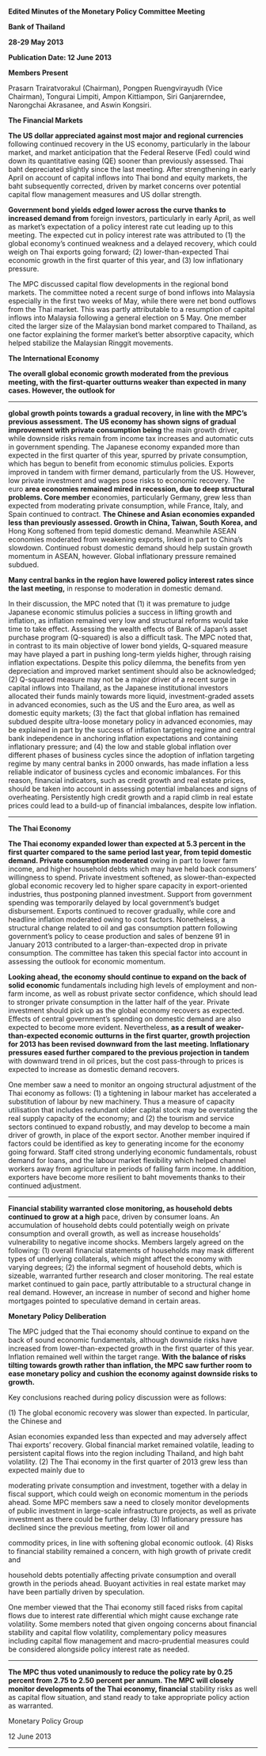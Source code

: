 **Edited Minutes of the Monetary Policy Committee Meeting**

**Bank of Thailand**

**28-29 May 2013**

**Publication Date: 12 June 2013**

**Members Present**

Prasarn Trairatvorakul (Chairman), Pongpen Ruengvirayudh (Vice Chairman), Tongurai Limpiti,
Ampon Kittiampon, Siri Ganjarerndee, Narongchai Akrasanee, and Aswin Kongsiri.

**The Financial Markets**

**The US dollar appreciated against most major and regional currencies** following continued
recovery in the US economy, particularly in the labour market, and market anticipation that
the Federal Reserve (Fed) could wind down its quantitative easing (QE) sooner than previously
assessed. Thai baht depreciated slightly since the last meeting. After strengthening in early April
on account of capital inflows into Thai bond and equity markets, the baht subsequently
corrected, driven by market concerns over potential capital flow management measures and US
dollar strength.

**Government bond yields edged lower across the curve thanks to increased demand from**
foreign investors, particularly in early April, as well as market’s expectation of a policy interest
rate cut leading up to this meeting. The expected cut in policy interest rate was attributed to
(1) the global economy’s continued weakness and a delayed recovery, which could weigh on
Thai exports going forward; (2) lower-than-expected Thai economic growth in the first quarter
of this year, and (3) low inflationary pressure.

The MPC discussed capital flow developments in the regional bond markets. The committee
noted a recent surge of bond inflows into Malaysia especially in the first two weeks of May,
while there were net bond outflows from the Thai market. This was partly attributable to
a resumption of capital inflows into Malaysia following a general election on 5 May.
One member cited the larger size of the Malaysian bond market compared to Thailand, as one
factor explaining the former market’s better absorptive capacity, which helped stabilize
the Malaysian Ringgit movements.

**The International Economy**

**The overall global economic growth moderated from the previous meeting, with**
**the first-quarter outturns weaker than expected in many cases. However, the outlook for**


-----

**global growth points towards a gradual recovery, in line with the MPC’s previous assessment.**
**The US economy has shown signs of gradual improvement with private consumption being**
the main growth driver, while downside risks remain from income tax increases and automatic
cuts in government spending. The Japanese economy expanded more than expected in the first
quarter of this year, spurred by private consumption, which has begun to benefit from
economic stimulus policies. Exports improved in tandem with firmer demand, particularly from
the US. However, low private investment and wages pose risks to economic recovery. The euro
**area economies remained mired in recession, due to deep structural problems. Core member**
economies, particularly Germany, grew less than expected from moderating private
consumption, while France, Italy, and Spain continued to contract. **The Chinese and Asian**
**economies expanded less than previously assessed. Growth in China, Taiwan, South Korea, and**
Hong Kong softened from tepid domestic demand. Meanwhile ASEAN economies moderated
from weakening exports, linked in part to China’s slowdown. Continued robust domestic
demand should help sustain growth momentum in ASEAN, however. Global inflationary
pressure remained subdued.

**Many central banks in the region have lowered policy interest rates since the last meeting,** in
response to moderation in domestic demand.

In their discussion, the MPC noted that (1) it was premature to judge Japanese economic
stimulus policies a success in lifting growth and inflation, as inflation remained very low and
structural reforms would take time to take effect. Assessing the wealth effects of Bank of
Japan’s asset purchase program (Q-squared) is also a difficult task. The MPC noted that, in
contrast to its main objective of lower bond yields, Q-squared measure may have played a part
in pushing long-term yields higher, through raising inflation expectations. Despite this policy
dilemma, the benefits from yen depreciation and improved market sentiment should also be
acknowledged; (2) Q-squared measure may not be a major driver of a recent surge in capital
inflows into Thailand, as the Japanese institutional investors allocated their funds mainly
towards more liquid, investment-graded assets in advanced economies, such as the US and the
Euro area, as well as domestic equity markets; (3) the fact that global inflation has remained
subdued despite ultra-loose monetary policy in advanced economies, may be explained in part
by the success of inflation targeting regime and central bank independence in anchoring
inflation expectations and containing inflationary pressure; and (4) the low and stable global
inflation over different phases of business cycles since the adoption of inflation targeting
regime by many central banks in 2000 onwards, has made inflation a less reliable indicator of
business cycles and economic imbalances. For this reason, financial indicators, such as credit
growth and real estate prices, should be taken into account in assessing potential imbalances
and signs of overheating. Persistently high credit growth and a rapid climb in real estate prices
could lead to a build-up of financial imbalances, despite low inflation.


-----

**The Thai Economy**

**The Thai economy expanded lower than expected at 5.3 percent in the first quarter compared**
**to the same period last year, from tepid domestic demand. Private consumption moderated**
owing in part to lower farm income, and higher household debts which may have held back
consumers’ willingness to spend. Private investment softened, as slower-than-expected global
economic recovery led to higher spare capacity in export-oriented industries, thus postponing
planned investment. Support from government spending was temporarily delayed by local
government’s budget disbursement. Exports continued to recover gradually, while core and
headline inflation moderated owing to cost factors. Nonetheless, a structural change related to
oil and gas consumption pattern following government’s policy to cease production and sales of
benzene 91 in January 2013 contributed to a larger-than-expected drop in private consumption.
The committee has taken this special factor into account in assessing the outlook for economic
momentum.

**Looking ahead, the economy should continue to expand on the back of solid economic**
fundamentals including high levels of employment and non-farm income, as well as robust
private sector confidence, which should lead to stronger private consumption in the latter half
of the year. Private investment should pick up as the global economy recovers as expected.
Effects of central government’s spending on domestic demand are also expected to become
more evident. Nevertheless, **as a result of weaker-than-expected economic outturns in**
**the first quarter, growth projection for 2013 has been revised downward from the last**
**meeting. Inflationary pressures eased further compared to the previous projection in tandem**
with downward trend in oil prices, but the cost pass-through to prices is expected to increase as
domestic demand recovers.

One member saw a need to monitor an ongoing structural adjustment of the Thai economy as
follows: (1) a tightening in labour market has accelerated a substitution of labour by new
machinery. Thus a measure of capacity utilisation that includes redundant older capital stock
may be overstating the real supply capacity of the economy; and (2) the tourism and service
sectors continued to expand robustly, and may develop to become a main driver of growth, in
place of the export sector. Another member inquired if factors could be identified as key to
generating income for the economy going forward. Staff cited strong underlying economic
fundamentals, robust demand for loans, and the labour market flexibility which helped channel
workers away from agriculture in periods of falling farm income. In addition, exporters have
become more resilient to baht movements thanks to their continued adjustment.


-----

**Financial stability warranted close monitoring, as household debts continued to grow at a high**
pace, driven by consumer loans. An accumulation of household debts could potentially weigh
on private consumption and overall growth, as well as increase households’ vulnerability to
negative income shocks. Members largely agreed on the following: (1) overall financial
statements of households may mask different types of underlying collaterals, which might
affect the economy with varying degrees; (2) the informal segment of household debts, which is
sizeable, warranted further research and closer monitoring. The real estate market continued
to gain pace, partly attributable to a structural change in real demand. However, an increase in
number of second and higher home mortgages pointed to speculative demand in certain areas.

**Monetary Policy Deliberation**

The MPC judged that the Thai economy should continue to expand on the back of sound
economic fundamentals, although downside risks have increased from lower-than-expected
growth in the first quarter of this year. Inflation remained well within the target range. **With**
**the balance of risks tilting towards growth rather than inflation, the MPC saw further room to**
**ease monetary policy and cushion the economy against downside risks to growth.**

Key conclusions reached during policy discussion were as follows:

(1) The global economic recovery was slower than expected. In particular, the Chinese and

Asian economies expanded less than expected and may adversely affect Thai exports’ recovery.
Global financial market remained volatile, leading to persistent capital flows into the region
including Thailand, and high baht volatility.
(2) The Thai economy in the first quarter of 2013 grew less than expected mainly due to

moderating private consumption and investment, together with a delay in fiscal support, which
could weigh on economic momentum in the periods ahead. Some MPC members saw a need to
closely monitor developments of public investment in large-scale infrastructure projects,
as well as private investment as there could be further delay.
(3) Inflationary pressure has declined since the previous meeting, from lower oil and

commodity prices, in line with softening global economic outlook.
(4) Risks to financial stability remained a concern, with high growth of private credit and

household debts potentially affecting private consumption and overall growth in the periods
ahead. Buoyant activities in real estate market may have been partially driven by speculation.

One member viewed that the Thai economy still faced risks from capital flows due to interest
rate differential which might cause exchange rate volatility. Some members noted that given
ongoing concerns about financial stability and capital flow volatility, complementary policy
measures including capital flow management and macro-prudential measures could be
considered alongside policy interest rate as needed.


-----

**The MPC thus voted unanimously to reduce the policy rate by 0.25 percent from 2.75 to 2.50**
**percent per annum. The MPC will closely monitor developments of the Thai economy, financial**
stability risks as well as capital flow situation, and stand ready to take appropriate policy action
as warranted.

Monetary Policy Group

12 June 2013


-----

